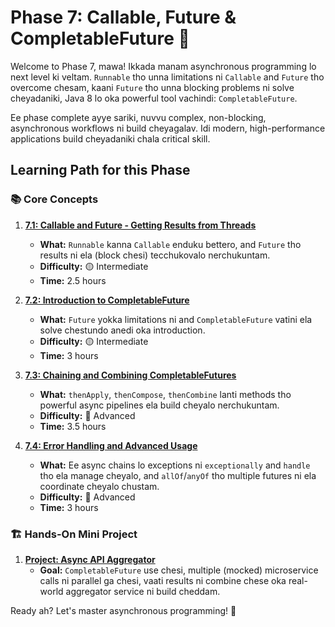 # Phase 7: Callable, Future & CompletableFuture 🔮

Welcome to Phase 7, mawa! Ikkada manam asynchronous programming lo next level ki veltam. `Runnable` tho unna limitations ni `Callable` and `Future` tho overcome chesam, kaani `Future` tho unna blocking problems ni solve cheyadaniki, Java 8 lo oka powerful tool vachindi: `CompletableFuture`.

Ee phase complete ayye sariki, nuvvu complex, non-blocking, asynchronous workflows ni build cheyagalav. Idi modern, high-performance applications build cheyadaniki chala critical skill.

## Learning Path for this Phase

### 📚 Core Concepts

1.  **[7.1: Callable and Future - Getting Results from Threads](./01-Callable-and-Future.md)**
    - **What:** `Runnable` kanna `Callable` enduku bettero, and `Future` tho results ni ela (block chesi) tecchukovalo nerchukuntam.
    - **Difficulty:** 🟡 Intermediate
    - **Time:** 2.5 hours

2.  **[7.2: Introduction to CompletableFuture](./02-Introduction-to-CompletableFuture.md)**
    - **What:** `Future` yokka limitations ni and `CompletableFuture` vatini ela solve chestundo anedi oka introduction.
    - **Difficulty:** 🟡 Intermediate
    - **Time:** 3 hours

3.  **[7.3: Chaining and Combining CompletableFutures](./03-Chaining-and-Combining-CompletableFutures.md)**
    - **What:** `thenApply`, `thenCompose`, `thenCombine` lanti methods tho powerful async pipelines ela build cheyalo nerchukuntam.
    - **Difficulty:** 🔴 Advanced
    - **Time:** 3.5 hours

4.  **[7.4: Error Handling and Advanced Usage](./04-Error-Handling-and-Advanced-Usage.md)**
    - **What:** Ee async chains lo exceptions ni `exceptionally` and `handle` tho ela manage cheyalo, and `allOf`/`anyOf` tho multiple futures ni ela coordinate cheyalo chustam.
    - **Difficulty:** 🔴 Advanced
    - **Time:** 3 hours

### 🏗️ Hands-On Mini Project

1.  **[Project: Async API Aggregator](./projects/01-Async-API-Aggregator.md)**
    - **Goal:** `CompletableFuture` use chesi, multiple (mocked) microservice calls ni parallel ga chesi, vaati results ni combine chese oka real-world aggregator service ni build cheddam.

Ready ah? Let's master asynchronous programming! 🚀
